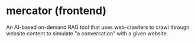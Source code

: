 # mercator (frontend)
An AI-based on-demand RAG tool that uses web-crawlers to crawl through website content to simulate "a conversation" with a given website.
